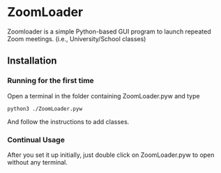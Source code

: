 # ZoomLoader

Zoomloader is a simple Python-based GUI program to launch repeated Zoom meetings. (i.e., University/School classes)

## Installation

### Running for the first time

Open a terminal in the folder containing ZoomLoader.pyw and type
```
python3 ./ZoomLoader.pyw
```
And follow the instructions to add classes.

### Continual Usage

After you set it up initially, just double click on ZoomLoader.pyw to open without any terminal.
